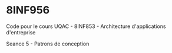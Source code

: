# 8INF956
Code pour le cours UQAC - 8INF853 - Architecture d'applications d'entreprise

Seance 5 - Patrons de conception
<!-- 
## Instructions

### Conditions préalables
Pour exécuter les exemples, il est nécessaire d'avoir installé le [Node.js](https://nodejs.org/fr/)

### Installation de dependencies

Exécutez la commande 
```bash
npm install
```

### Compiler
```bash
npm run compile
```

### Exemples
Chaque patron de conception possède un dossier et chaque dossier possède un fichier ***main.js***
Pour exécuter l'exemple du patron Decorator, vous devez utilisez la commande ci-dessous:

```bash
node dist/decorator/main.js
``` -->
